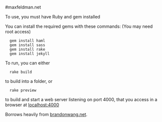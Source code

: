 #maxfeldman.net

To use, you must have Ruby and gem installed

You can install the required gems with these commands: (You may need root access)
```
  gem install haml
  gem install sass
  gem install rake
  gem install jekyll
```

To run, you can either
```
  rake build
```
to build into a folder, or
```
  rake preview
```
to build and start a web server listening on port 4000, that you access in a 
browser at [localhost:4000](localhost:4000)

Borrows heavily from [brandonwang.net](http://brandonwang.net).
